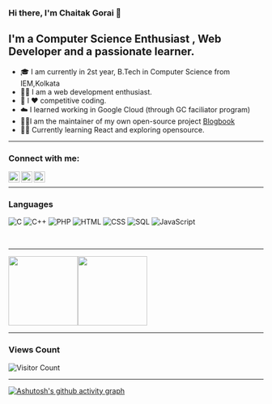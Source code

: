 ### Hi there, I'm Chaitak Gorai 👋

## I'm a Computer Science Enthusiast , Web Developer and a passionate learner.

- 🎓 I am currently in 2st year, B.Tech in Computer Science from IEM,Kolkata
- 👨‍💻 I am a web development enthusiast.
- 👯 I ❤️ competitive coding.
- ☁️ I learned working in Google Cloud (through GC faciliator program)
- 👨‍💻I am the maintainer of my own open-source project [Blogbook](https://github.com/chaitak-gorai/blogbook)
- 👨‍💻 Currently learning React and exploring opensource.

---

### Connect with me:

[<img align="left" alt="codeSTACKr | LinkedIn" width="22px" src="https://cdn.jsdelivr.net/npm/simple-icons@v3/icons/linkedin.svg" />][linkedin]
[<img align="left" alt="codeSTACKr | Twitter" width="22px" src="https://cdn.jsdelivr.net/npm/simple-icons@v3/icons/twitter.svg" />][twitter]
[<img align="left" alt="codeSTACKr | Instagram" width="22px" src="https://cdn.jsdelivr.net/npm/simple-icons@v3/icons/instagram.svg" />][instagram]

<br />

---

### Languages

![C](https://img.shields.io/badge/-C-000?&logo=C)
![C++](https://img.shields.io/badge/-C++-000?&logo=c%2b%2b&logoColor=00599C)
![PHP](https://img.shields.io/badge/-PHP-000?&logo=PHP)
![HTML](https://img.shields.io/badge/-HTML-000?&logo=Html)
![CSS](https://img.shields.io/badge/-CSS-000?&logo=CSS)
![SQL](https://img.shields.io/badge/-SQL-000?&logo=MySQL)
![JavaScript](https://img.shields.io/badge/-JavaScript-000?&logo=JavaScript)

<br />

---

<img height="137px" src="https://github-readme-stats.vercel.app/api?username=chaitak-gorai&hide_title=true&hide_border=true&show_icons=true&include_all_commits=true&count_private=true&line_height=21&text_color=000&icon_color=000&bg_color=0,ea6161,ffc64d,fffc4d,52fa5a&theme=graywhite" /><!-- wi*quL3fcV --><img height="137px" src="https://github-readme-stats.vercel.app/api/top-langs/?username=chaitak-gorai&hide=html&hide_title=true&hide_border=true&layout=compact&langs_count=6&exclude_repo=comp426,Redventures-Movie-Quotes&text_color=000&icon_color=fff&bg_color=0,52fa5a,4dfcff,c64dff&theme=graywhite" />

---

### Views Count

![Visitor Count](https://profile-counter.glitch.me/{chaitak-gorai}/count.svg)

---

<!-- [![Chaitak's github activity graph](https://activity-graph.herokuapp.com/graph?username=chaitak-gorai&theme=react-dark)](https://github.com/chaitak-gorai/github-readme-activity-graph) -->

[![Ashutosh's github activity graph](https://activity-graph.herokuapp.com/graph?username=chaitak-gorai&theme=react-dark)](https://github.com/chaitak-gorai/github-readme-activity-graph)

[instagram]: https://www.instagram.com/i_m_chaitak/
[linkedin]: https://www.linkedin.com/in/chaitakgorai/
[twitter]: https://twitter.com/ImCHAITAK
